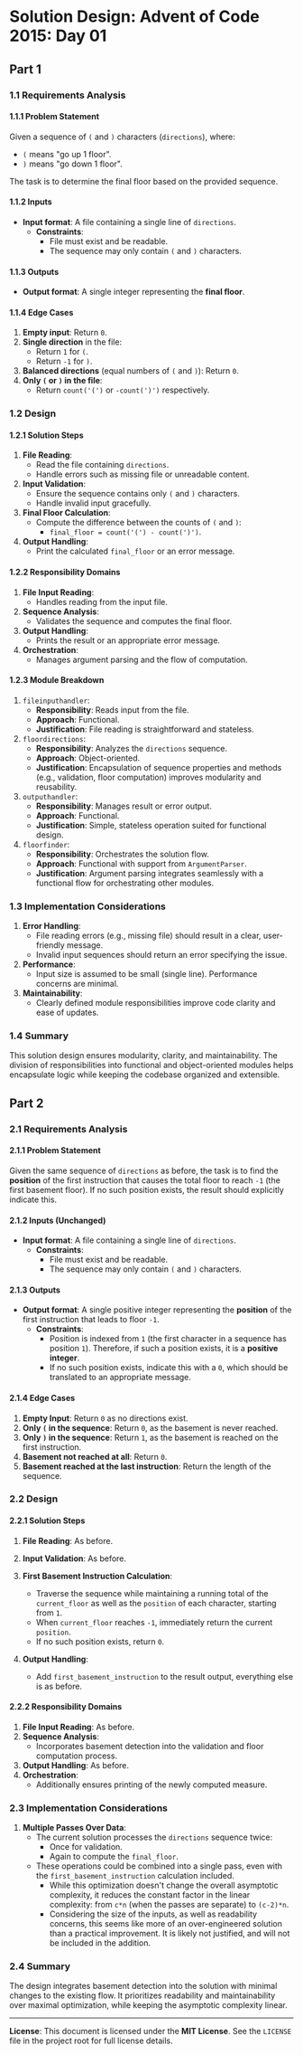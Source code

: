 <!-- SPDX-License-Identifier: MIT -->
<!-- Copyright (c) Vojtech Krajnansky -->
# Solution Design: Advent of Code 2015: Day 01
## Part 1
### 1.1 Requirements Analysis
#### 1.1.1 Problem Statement
Given a sequence of `(` and `)` characters (`directions`), where:
- `(` means "go up 1 floor".
- `)` means "go down 1 floor".

The task is to determine the final floor based on the provided sequence.

#### 1.1.2 Inputs
- **Input format**: A file containing a single line of `directions`.
  - **Constraints**:
    - File must exist and be readable.
    - The sequence may only contain `(` and `)` characters.

#### 1.1.3 Outputs
- **Output format**: A single integer representing the **final floor**.

#### 1.1.4 Edge Cases
1. **Empty input**: Return `0`.
2. **Single direction** in the file:
   - Return `1` for `(`.
   - Return `-1` for `)`.
3. **Balanced directions** (equal numbers of `(` and `)`): Return `0`.
4. **Only `(` or `)` in the file**:
   - Return `count('(')` or `-count(')')` respectively.

### 1.2 Design
#### 1.2.1 Solution Steps
1. **File Reading**:
   - Read the file containing `directions`.
   - Handle errors such as missing file or unreadable content.
2. **Input Validation**:
   - Ensure the sequence contains only `(` and `)` characters.
   - Handle invalid input gracefully.
3. **Final Floor Calculation**:
   - Compute the difference between the counts of `(` and `)`:
     - `final_floor = count('(') - count(')')`.
4. **Output Handling**:
   - Print the calculated `final_floor` or an error message.

#### 1.2.2 Responsibility Domains
1. **File Input Reading**:
   - Handles reading from the input file.
2. **Sequence Analysis**:
   - Validates the sequence and computes the final floor.
3. **Output Handling**:
   - Prints the result or an appropriate error message.
4. **Orchestration**:
   - Manages argument parsing and the flow of computation.

#### 1.2.3 Module Breakdown
1. `fileinputhandler`:
   - **Responsibility**: Reads input from the file.
   - **Approach**: Functional.
   - **Justification**: File reading is straightforward and stateless.
2. `floordirections`:
   - **Responsibility**: Analyzes the `directions` sequence.
   - **Approach**: Object-oriented.
   - **Justification**: Encapsulation of sequence properties and methods (e.g., validation, floor computation) improves modularity and reusability.
3. `outputhandler`:
   - **Responsibility**: Manages result or error output.
   - **Approach**: Functional.
   - **Justification**: Simple, stateless operation suited for functional design.
4. `floorfinder`:
   - **Responsibility**: Orchestrates the solution flow.
   - **Approach**: Functional with support from `ArgumentParser`.
   - **Justification**: Argument parsing integrates seamlessly with a functional flow for orchestrating other modules.

### 1.3 Implementation Considerations
1. **Error Handling**:
   - File reading errors (e.g., missing file) should result in a clear, user-friendly message.
   - Invalid input sequences should return an error specifying the issue.
2. **Performance**:
   - Input size is assumed to be small (single line). Performance concerns are minimal.
3. **Maintainability**:
   - Clearly defined module responsibilities improve code clarity and ease of updates.

### 1.4 Summary
This solution design ensures modularity, clarity, and maintainability. The division of responsibilities into functional and object-oriented modules helps encapsulate logic while keeping the codebase organized and extensible.

## Part 2
### 2.1 Requirements Analysis
#### 2.1.1 Problem Statement
Given the same sequence of `directions` as before, the task is to find the **position** of the first instruction that causes the total floor to reach `-1` (the first basement floor). If no such position exists, the result should explicitly indicate this.

#### 2.1.2 Inputs (Unchanged)
- **Input format**: A file containing a single line of `directions`.
  - **Constraints**:
    - File must exist and be readable.
    - The sequence may only contain `(` and `)` characters.

#### 2.1.3 Outputs
- **Output format**: A single positive integer representing the **position** of the first instruction that leads to floor `-1`.
  - **Constraints**:
    - Position is indexed from `1` (the first character in a sequence has position `1`). Therefore, if such a position exists, it is a **positive integer**.
    - If no such position exists, indicate this with a `0`, which should be translated to an appropriate message.

#### 2.1.4 Edge Cases
1. **Empty Input**: Return `0` as no directions exist.
2. **Only `(` in the sequence**: Return `0`, as the basement is never reached.
3. **Only `)` in the sequence**: Return `1`, as the basement is reached on the first instruction.
4. **Basement not reached at all**: Return `0`.
5. **Basement reached at the last instruction**: Return the length of the sequence.

### 2.2 Design
#### 2.2.1 Solution Steps
1. **File Reading**: As before.
2. **Input Validation**: As before.
3. **First Basement Instruction Calculation**:
   - Traverse the sequence while maintaining a running total of the `current_floor` as well as the `position` of each character, starting from `1`.
   - When `current_floor` reaches `-1`, immediately return the current `position`.
   - If no such position exists, return `0`.

4. **Output Handling**:
   - Add `first_basement_instruction` to the result output, everything else is as before.

#### 2.2.2 Responsibility Domains
1. **File Input Reading**: As before.
2. **Sequence Analysis**:
   - Incorporates basement detection into the validation and floor computation process.
3. **Output Handling**: As before.
4. **Orchestration**:
   - Additionally ensures printing of the newly computed measure.

### 2.3 Implementation Considerations
1. **Multiple Passes Over Data**:
   - The current solution processes the `directions` sequence twice:
     - Once for validation.
     - Again to compute the `final_floor`.
   - These operations could be combined into a single pass, even with the `first_basement_instruction` calculation included.
     - While this optimization doesn't change the overall asymptotic complexity, it reduces the constant factor in the linear complexity: from `c*n` (when the passes are separate) to `(c-2)*n`.
     - Considering the size of the inputs, as well as readability concerns, this seems like more of an over-engineered solution than a practical improvement. It is likely not justified, and will not be included in the addition.

### 2.4 Summary
The design integrates basement detection into the solution with minimal changes to the existing flow. It prioritizes readability and maintainability over maximal optimization, while keeping the asymptotic complexity linear.

---

**License**: This document is licensed under the **MIT License**. See the `LICENSE` file in the project root for full license details.
